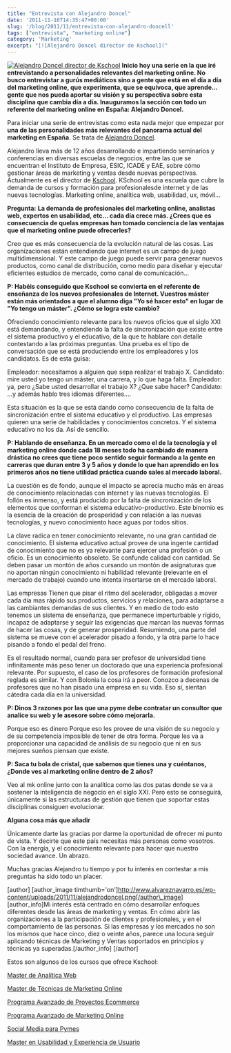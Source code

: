 ```yaml
---
title: "Entrevista con Alejandro Doncel"
date: '2011-11-16T14:35:47+00:00'
slug: '/blog/2011/11/entrevista-con-alejandro-doncell'
tags: ["entrevista", "marketing online"]
category: 'Marketing'
excerpt: "[![Alejandro Doncel director de Kschool]("
---
```

[![Alejandro Doncel director de Kschool](http://static.squarespace.com/static/5303797ae4b0c6ad9e43f072/5303ce80e4b0400995a883d6/5303cf4de4b0400995a88c26/1392758605518/alejandrodoncel.png?format=original "alejandrodoncel")](http://static.squarespace.com/static/5303797ae4b0c6ad9e43f072/5303ce80e4b0400995a883d6/5303cf4de4b0400995a88c26/1392758605518/alejandrodoncel.png?format=original) **Inicio hoy una serie en la que iré entrevistando a personalidades relevantes del marketing online. No busco entrevistar a gurús mediáticos sino a gente que está en el día a día del marketing online, que experimenta, que se equivoca, que aprende... gente que nos pueda aportar su visión y su perspectiva sobre esta disciplina que cambia día a día. Inauguramos la sección con todo un referente del marketing online en España: Alejandro Doncel.**

<!--more-->

Para iniciar una serie de entrevistas como esta nada mejor que empezar por **una de las personalidades más relevantes del panorama actual del marketing en España**. Se trata de [Alejandro Doncel](http://static.squarespace.com/static/5303797ae4b0c6ad9e43f072/5303ce80e4b0400995a883d6/5303cf35e4b0400995a88b0c/1392758581676/?format=original "Alejandro doncel profesional del marketing").

Alejandro lleva más de 12 años desarrollando e impartiendo seminarios y conferencias en diversas escuelas de negocios, entre las que se encuentran el Instituto de Empresa, ESIC, ICADE y EAE, sobre cómo gestionar áreas de marketing y ventas desde nuevas perspectivas. Actualmente es el director de [Kschool](http://static.squarespace.com/static/5303797ae4b0c6ad9e43f072/5303ce80e4b0400995a883d6/5303cf35e4b0400995a88b0c/1392758581676/?format=original "la escuela de los profesionales de Internet"). KSchool es una escuela que cubre la demanda de cursos y formación para profesionalesde internet y de las nuevas tecnologías. Marketing online, analítica web, usabilidad, ux, móvil...

**Pregunta:**  **La demanda de profesionales del marketing online, analistas web, expertos en usabilidad, etc… cada día crece más. ¿Crees que es consecuencia de quelas empresas han tomado conciencia de las ventajas que el marketing online puede ofrecerles?**

Creo que es más consecuencia de la evolución natural de las cosas. Las organizaciones están entendiendo que internet es un campo de juego multidimensional. Y este campo de juego puede servir para generar nuevos productos, como canal de distribución, como medio para diseñar y ejecutar eficientes estudios de mercado, como canal de comunicación...

**P: Habéis conseguido que Kschool se convierta en el referente de enseñanza de los nuevos profesionales de Internet. Vuestros máster están más orientados a que el alumno diga "Yo sé hacer esto" en lugar de "Yo tengo un máster". ¿Cómo se logra este cambio?**

Ofreciendo conocimiento relevante para los nuevos oficios que el siglo XXI está demandando, y entendiendo la falta de sincronización que existe entre el sistema productivo y el educativo, de la que te hablare con detalle contestando a las próximas preguntas. Una prueba es el tipo de conversación que se está produciendo entre los empleadores y los candidatos. Es de esta guisa:

Empleador: necesitamos a alguien que sepa realizar el trabajo X. Candidato: mire usted yo tengo un máster, una carrera, y lo que haga falta. Empleador: ya, pero ¿Sabe usted desarrollar el trabajo X? ¿Que sabe hacer? Candidato: ...y además hablo tres idiomas diferentes....

Esta situación es la que se está dando como consecuencia de la falta de sincronización entre el sistema educativo y el productivo. Las empresas quieren una serie de habilidades y conocimientos concretos. Y el sistema educativo no los da. Así de sencillo.

**P: Hablando de enseñanza. En un mercado como el de la tecnología y el marketing online donde cada 18 meses todo ha cambiado de manera drástica no crees que tiene poco sentido seguir formando a la gente en carreras que duran entre 3 y 5 años y donde lo que han aprendido en los primeros años no tiene utilidad práctica cuando sales al mercado laboral.**

La cuestión es de fondo, aunque el impacto se aprecia mucho más en áreas de conocimiento relacionadas con internet y las nuevas tecnologías. El follón es inmenso, y está producido por la falta de sincronización de los elementos que conforman el sistema educativo-productivo. Este binomio es la esencia de la creación de prosperidad y con relación a las nuevas tecnologías, y nuevo conocimiento hace aguas por todos sitios.

La clave radica en tener conocimiento relevante, no una gran cantidad de conocimiento. El sistema educativo actual provee de una ingente cantidad de conocimiento que no es ya relevante para ejercer una profesión o un oficio. Es un conocimiento obsoleto. Se confunde calidad con cantidad. Se deben pasar un montón de años cursando un montón de asignaturas que no aportan ningún conocimiento ni habilidad relevante (relevante en el mercado de trabajo) cuando uno intenta insertarse en el mercado laboral.

Las empresas Tienen que pisar el ritmo del acelerador, obligadas a mover cada día mas rápido sus productos, servicios y relaciones, para adaptarse a las cambiantes demandas de sus clientes. Y en medio de todo esto tenemos un sistema de enseñanza, que permanece imperturbable y rígido, incapaz de adaptarse y seguir las exigencias que marcan las nuevas formas de hacer las cosas, y de generar prosperidad. Resumiendo, una parte del sistema se mueve con el acelerador pisado a fondo, y la otra parte lo hace pisando a fondo el pedal del freno.

Es el resultado normal, cuando para ser profesor de universidad tiene infinitamente más peso tener un doctorado que una experiencia profesional relevante. Por supuesto, el caso de los profesores de formación profesional reglada es similar. Y con Bolonia la cosa irá a peor. Conozco a decenas de profesores que no han pisado una empresa en su vida. Eso sí, sientan cátedra cada día en la universidad.

**P: Dinos 3 razones por las que una pyme debe contratar un consultor que analice su web y le asesore sobre cómo mejorarla.**

Porque eso es dinero Porque eso les provee de una visión de su negocio y de su competencia imposible de tener de otra forma. Porque les va a proporcionar una capacidad de análisis de su negocio que ni en sus mejores sueños piensan que existe.

**P: Saca tu bola de cristal, que sabemos que tienes una y cuéntanos, ¿Donde ves al marketing online dentro de 2 años?**

Veo al mk online junto con la analítica como las dos patas donde se va a sostener la inteligencia de negocio en el siglo XXI. Pero esto se conseguirá, únicamente si las estructuras de gestión que tienen que soportar estas disciplinas consiguen evolucionar.

**Alguna cosa más que añadir**

Únicamente darte las gracias por darme la oportunidad de ofrecer mi punto de vista. Y decirte que este país necesitas más personas como vosotros. Con la energía, y el conocimiento relevante para hacer que nuestro sociedad avance. Un abrazo.

Muchas gracias Alejandro tu tiempo y por tu interés en contestar a mis preguntas ha sido todo un placer.

[author] [author\_image timthumb='on']http://www.alvareznavarro.es/wp-content/uploads/2011/11/alejandrodoncel.png[/author\_image] [author\_info]Mi interés está centrado en cómo desarrollar enfoques diferentes desde las áreas de marketing y ventas. En cómo abrir las organizaciones a la participación de clientes y profesionales, y en el comportamiento de las personas. Si las empresas y los mercados no son los mismos que hace cinco, diez o veinte años, parece una locura seguir aplicando técnicas de Marketing y Ventas soportados en principios y técnicas ya superadas.[/author\_info] [/author]

Estos son algunos de los cursos que ofrece Kschool:

[Master de Analítica Web](http://kschool.com/analitica-web/cursos/master-analitica-web/)

[Master de Técnicas de Marketing Online](http://kschool.com/marketing-online/cursos/master-de-tecnicas-de-marketing-online/)

[Programa Avanzado de Proyectos Ecommerce](http://kschool.com/ecommerce/cursos/programa-avanzado-proyectos-ecommerce/)

[Programa Avanzado de Marketing Online](http://kschool.com/marketing-online/cursos/programa-avanzado-de-marketing-online/)

[Social Media para Pymes](http://kschool.com/social-media/cursos/social-media-para-pymes/)

[Master en Usabilidad y Experiencia de Usuario](http://kschool.com/usabilidad-ux/cursos/master-en-usabilidad-y-experiencia-de-usuario/)

